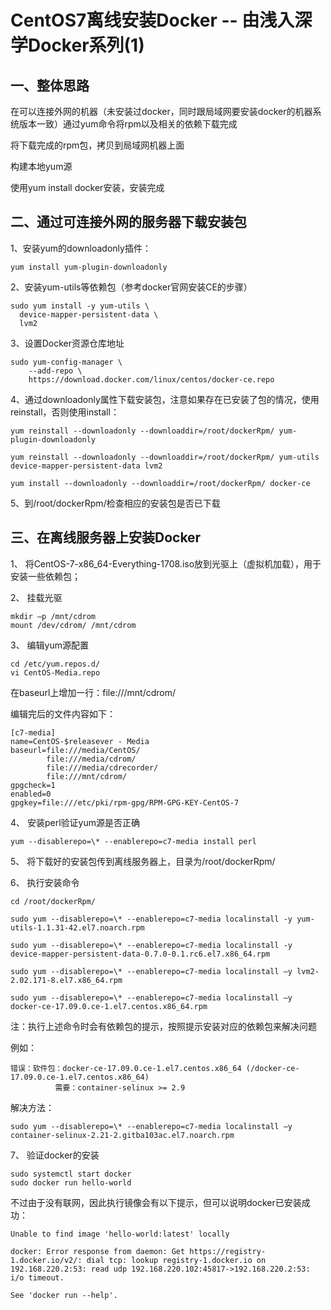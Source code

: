 # CentOS7离线安装Docker -- 由浅入深学Docker系列(1)

## 一、整体思路

在可以连接外网的机器（未安装过docker，同时跟局域网要安装docker的机器系统版本一致）通过yum命令将rpm以及相关的依赖下载完成

将下载完成的rpm包，拷贝到局域网机器上面

构建本地yum源

使用yum install docker安装，安装完成

 

## 二、通过可连接外网的服务器下载安装包

1、安装yum的downloadonly插件：

```
yum install yum-plugin-downloadonly
```

2、安装yum-utils等依赖包（参考docker官网安装CE的步骤）

```
sudo yum install -y yum-utils \
  device-mapper-persistent-data \
  lvm2
```

3、设置Docker资源仓库地址

```
sudo yum-config-manager \
    --add-repo \
    https://download.docker.com/linux/centos/docker-ce.repo
```

4、通过downloadonly属性下载安装包，注意如果存在已安装了包的情况，使用reinstall，否则使用install：

```
yum reinstall --downloadonly --downloaddir=/root/dockerRpm/ yum-plugin-downloadonly

yum reinstall --downloadonly --downloaddir=/root/dockerRpm/ yum-utils device-mapper-persistent-data lvm2

yum install --downloadonly --downloaddir=/root/dockerRpm/ docker-ce
```

5、到/root/dockerRpm/检查相应的安装包是否已下载

 

## 三、在离线服务器上安装Docker

1、 将CentOS-7-x86_64-Everything-1708.iso放到光驱上（虚拟机加载），用于安装一些依赖包；

2、 挂载光驱

```
mkdir –p /mnt/cdrom
mount /dev/cdrom/ /mnt/cdrom
```

3、 编辑yum源配置

```
cd /etc/yum.repos.d/
vi CentOS-Media.repo
```

在baseurl上增加一行：file:///mnt/cdrom/

编辑完后的文件内容如下：

```
[c7-media]
name=CentOS-$releasever - Media
baseurl=file:///media/CentOS/
        file:///media/cdrom/
        file:///media/cdrecorder/
        file:///mnt/cdrom/
gpgcheck=1
enabled=0
gpgkey=file:///etc/pki/rpm-gpg/RPM-GPG-KEY-CentOS-7
```

4、 安装perl验证yum源是否正确

```
yum --disablerepo=\* --enablerepo=c7-media install perl
```

5、 将下载好的安装包传到离线服务器上，目录为/root/dockerRpm/

6、 执行安装命令

```
cd /root/dockerRpm/

sudo yum --disablerepo=\* --enablerepo=c7-media localinstall -y yum-utils-1.1.31-42.el7.noarch.rpm

sudo yum --disablerepo=\* --enablerepo=c7-media localinstall -y device-mapper-persistent-data-0.7.0-0.1.rc6.el7.x86_64.rpm

sudo yum --disablerepo=\* --enablerepo=c7-media localinstall –y lvm2-2.02.171-8.el7.x86_64.rpm

sudo yum --disablerepo=\* --enablerepo=c7-media localinstall –y docker-ce-17.09.0.ce-1.el7.centos.x86_64.rpm
```

注：执行上述命令时会有依赖包的提示，按照提示安装对应的依赖包来解决问题

例如：

```
错误：软件包：docker-ce-17.09.0.ce-1.el7.centos.x86_64 (/docker-ce-17.09.0.ce-1.el7.centos.x86_64)
          需要：container-selinux >= 2.9
```

解决方法：

```
sudo yum --disablerepo=\* --enablerepo=c7-media localinstall –y container-selinux-2.21-2.gitba103ac.el7.noarch.rpm
```

 

7、 验证docker的安装

```
sudo systemctl start docker
sudo docker run hello-world
```

不过由于没有联网，因此执行镜像会有以下提示，但可以说明docker已安装成功：

```
Unable to find image 'hello-world:latest' locally

docker: Error response from daemon: Get https://registry-1.docker.io/v2/: dial tcp: lookup registry-1.docker.io on 192.168.220.2:53: read udp 192.168.220.102:45817->192.168.220.2:53: i/o timeout.

See 'docker run --help'.
```

